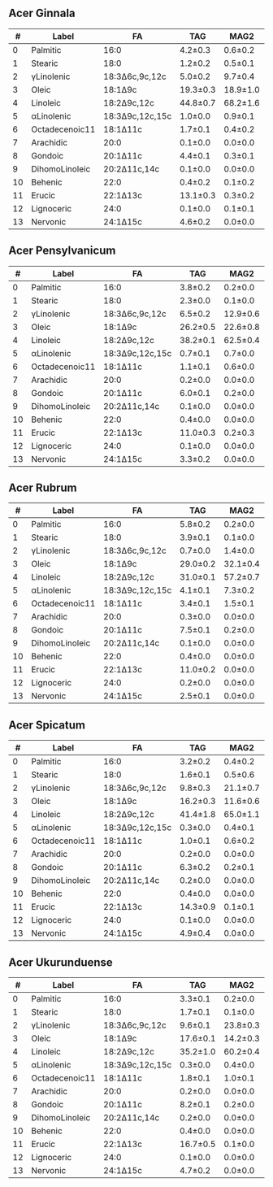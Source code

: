 ## Acer Ginnala

| #   | Label          | FA              | TAG      | MAG2     |          | DAG13    | EF      | SF      |
| --- | -------------- | --------------- | -------- | -------- | -------- | -------- | ------- | ------- |
| 0   | Palmitic       | 16:0            | 4.2±0.3  | 0.6±0.2  | 3.3±0.2  | 5.9±0.5  | 0.1±0.1 | 0.1±0.1 |
| 1   | Stearic        | 18:0            | 1.2±0.2  | 0.5±0.1  | 1.0±0.1  | 1.6±0.3  | 0.4±0.1 | 0.4±0.1 |
| 2   | γLinolenic     | 18:3Δ6c,9c,12c  | 5.0±0.2  | 9.7±0.4  | 6.2±0.2  | 2.7±0.4  | 1.9±0.1 | 1.8±0.1 |
| 3   | Oleic          | 18:1Δ9c         | 19.3±0.3 | 18.9±1.0 | 19.2±0.4 | 19.6±0.5 | 1.0±0.0 | 0.9±0.1 |
| 4   | Linoleic       | 18:2Δ9c,12c     | 44.8±0.7 | 68.2±1.6 | 50.7±0.8 | 33.1±1.1 | 1.5±0.0 | 1.4±0.0 |
| 5   | αLinolenic     | 18:3Δ9c,12c,15c | 1.0±0.0  | 0.9±0.1  | 1.0±0.0  | 1.0±0.1  | 1.0±0.1 | 0.9±0.1 |
| 6   | Octadecenoic11 | 18:1Δ11c        | 1.7±0.1  | 0.4±0.2  | 1.4±0.1  | 2.4±0.1  | 0.3±0.1 | 0.2±0.1 |
| 7   | Arachidic      | 20:0            | 0.1±0.0  | 0.0±0.0  | 0.1±0.0  | 0.2±0.1  | 0.0±0.0 | 0.0±0.0 |
| 8   | Gondoic        | 20:1Δ11c        | 4.4±0.1  | 0.3±0.1  | 3.3±0.1  | 6.4±0.2  | 0.1±0.0 | 0.1±0.0 |
| 9   | DihomoLinoleic | 20:2Δ11c,14c    | 0.1±0.0  | 0.0±0.0  | 0.1±0.0  | 0.1±0.0  | 0.0±0.0 | 0.0±0.0 |
| 10  | Behenic        | 22:0            | 0.4±0.2  | 0.1±0.2  | 0.3±0.2  | 0.5±0.2  | 0.2±0.3 | 0.2±0.3 |
| 11  | Erucic         | 22:1Δ13c        | 13.1±0.3 | 0.3±0.2  | 9.9±0.2  | 19.5±0.6 | 0.0±0.0 | 0.0±0.0 |
| 12  | Lignoceric     | 24:0            | 0.1±0.0  | 0.1±0.1  | 0.1±0.0  | 0.2±0.1  | 0.6±0.8 | 0.6±0.8 |
| 13  | Nervonic       | 24:1Δ15c        | 4.6±0.2  | 0.0±0.0  | 3.4±0.2  | 6.9±0.4  | 0.0±0.0 | 0.0±0.0 |

## Acer Pensylvanicum

| #   | Label          | FA              | TAG      | MAG2     |          | DAG13    | EF      | SF      |
| --- | -------------- | --------------- | -------- | -------- | -------- | -------- | ------- | ------- |
| 0   | Palmitic       | 16:0            | 3.8±0.2  | 0.2±0.0  | 2.9±0.2  | 5.6±0.3  | 0.1±0.0 | 0.1±0.0 |
| 1   | Stearic        | 18:0            | 2.3±0.0  | 0.1±0.0  | 1.7±0.0  | 3.3±0.1  | 0.1±0.0 | 0.1±0.0 |
| 2   | γLinolenic     | 18:3Δ6c,9c,12c  | 6.5±0.2  | 12.9±0.6 | 8.1±0.3  | 3.3±0.3  | 2.0±0.1 | 1.9±0.1 |
| 3   | Oleic          | 18:1Δ9c         | 26.2±0.5 | 22.6±0.8 | 25.3±0.3 | 28.0±0.9 | 0.9±0.0 | 0.8±0.0 |
| 4   | Linoleic       | 18:2Δ9c,12c     | 38.2±0.1 | 62.5±0.4 | 44.3±0.0 | 26.1±0.4 | 1.6±0.0 | 1.5±0.0 |
| 5   | αLinolenic     | 18:3Δ9c,12c,15c | 0.7±0.1  | 0.7±0.0  | 0.7±0.1  | 0.7±0.1  | 1.0±0.0 | 0.9±0.0 |
| 6   | Octadecenoic11 | 18:1Δ11c        | 1.1±0.1  | 0.6±0.0  | 1.0±0.0  | 1.4±0.1  | 0.5±0.1 | 0.5±0.1 |
| 7   | Arachidic      | 20:0            | 0.2±0.0  | 0.0±0.0  | 0.2±0.0  | 0.4±0.0  | 0.0±0.0 | 0.0±0.0 |
| 8   | Gondoic        | 20:1Δ11c        | 6.0±0.1  | 0.2±0.0  | 4.6±0.0  | 9.0±0.1  | 0.0±0.0 | 0.0±0.0 |
| 9   | DihomoLinoleic | 20:2Δ11c,14c    | 0.1±0.0  | 0.0±0.0  | 0.1±0.0  | 0.1±0.0  | 0.0±0.0 | 0.0±0.0 |
| 10  | Behenic        | 22:0            | 0.4±0.0  | 0.0±0.0  | 0.3±0.0  | 0.6±0.1  | 0.0±0.0 | 0.0±0.0 |
| 11  | Erucic         | 22:1Δ13c        | 11.0±0.3 | 0.2±0.3  | 8.3±0.2  | 16.4±0.4 | 0.0±0.0 | 0.0±0.0 |
| 12  | Lignoceric     | 24:0            | 0.1±0.0  | 0.0±0.0  | 0.1±0.0  | 0.2±0.0  | 0.0±0.0 | 0.0±0.0 |
| 13  | Nervonic       | 24:1Δ15c        | 3.3±0.2  | 0.0±0.0  | 2.4±0.1  | 4.9±0.3  | 0.0±0.0 | 0.0±0.0 |

## Acer Rubrum

| #   | Label          | FA              | TAG      | MAG2     |          | DAG13    | EF      | SF      |
| --- | -------------- | --------------- | -------- | -------- | -------- | -------- | ------- | ------- |
| 0   | Palmitic       | 16:0            | 5.8±0.2  | 0.2±0.0  | 4.4±0.2  | 8.6±0.3  | 0.0±0.0 | 0.0±0.0 |
| 1   | Stearic        | 18:0            | 3.9±0.1  | 0.1±0.0  | 3.0±0.1  | 5.8±0.2  | 0.0±0.0 | 0.0±0.0 |
| 2   | γLinolenic     | 18:3Δ6c,9c,12c  | 0.7±0.0  | 1.4±0.0  | 0.9±0.0  | 0.4±0.1  | 1.9±0.1 | 1.7±0.1 |
| 3   | Oleic          | 18:1Δ9c         | 29.0±0.2 | 32.1±0.4 | 29.8±0.1 | 27.5±0.5 | 1.1±0.0 | 1.0±0.0 |
| 4   | Linoleic       | 18:2Δ9c,12c     | 31.0±0.1 | 57.2±0.7 | 37.5±0.3 | 17.9±0.2 | 1.8±0.0 | 1.7±0.0 |
| 5   | αLinolenic     | 18:3Δ9c,12c,15c | 4.1±0.1  | 7.3±0.2  | 4.9±0.1  | 2.5±0.2  | 1.8±0.1 | 1.6±0.1 |
| 6   | Octadecenoic11 | 18:1Δ11c        | 3.4±0.1  | 1.5±0.1  | 2.9±0.0  | 4.3±0.1  | 0.4±0.0 | 0.4±0.0 |
| 7   | Arachidic      | 20:0            | 0.3±0.0  | 0.0±0.0  | 0.2±0.0  | 0.5±0.0  | 0.0±0.0 | 0.0±0.0 |
| 8   | Gondoic        | 20:1Δ11c        | 7.5±0.1  | 0.2±0.0  | 5.7±0.1  | 11.2±0.1 | 0.0±0.0 | 0.0±0.0 |
| 9   | DihomoLinoleic | 20:2Δ11c,14c    | 0.1±0.0  | 0.0±0.0  | 0.1±0.0  | 0.1±0.0  | 0.0±0.0 | 0.0±0.0 |
| 10  | Behenic        | 22:0            | 0.4±0.0  | 0.0±0.0  | 0.3±0.0  | 0.7±0.0  | 0.0±0.0 | 0.0±0.0 |
| 11  | Erucic         | 22:1Δ13c        | 11.0±0.2 | 0.0±0.0  | 8.3±0.1  | 16.5±0.3 | 0.0±0.0 | 0.0±0.0 |
| 12  | Lignoceric     | 24:0            | 0.2±0.0  | 0.0±0.0  | 0.1±0.0  | 0.2±0.0  | 0.0±0.0 | 0.0±0.0 |
| 13  | Nervonic       | 24:1Δ15c        | 2.5±0.1  | 0.0±0.0  | 1.9±0.0  | 3.8±0.1  | 0.0±0.0 | 0.0±0.0 |

## Acer Spicatum

| #   | Label          | FA              | TAG      | MAG2     |          | DAG13    | EF      | SF      |
| --- | -------------- | --------------- | -------- | -------- | -------- | -------- | ------- | ------- |
| 0   | Palmitic       | 16:0            | 3.2±0.2  | 0.4±0.2  | 2.5±0.2  | 4.6±0.2  | 0.1±0.1 | 0.1±0.1 |
| 1   | Stearic        | 18:0            | 1.6±0.1  | 0.5±0.6  | 1.3±0.2  | 2.1±0.2  | 0.3±0.4 | 0.3±0.4 |
| 2   | γLinolenic     | 18:3Δ6c,9c,12c  | 9.8±0.3  | 21.1±0.7 | 12.7±0.2 | 4.2±0.8  | 2.1±0.1 | 2.0±0.1 |
| 3   | Oleic          | 18:1Δ9c         | 16.2±0.3 | 11.6±0.6 | 15.1±0.4 | 18.6±0.2 | 0.7±0.0 | 0.7±0.0 |
| 4   | Linoleic       | 18:2Δ9c,12c     | 41.4±1.8 | 65.0±1.1 | 47.3±1.6 | 29.6±2.2 | 1.6±0.0 | 1.5±0.0 |
| 5   | αLinolenic     | 18:3Δ9c,12c,15c | 0.3±0.0  | 0.4±0.1  | 0.3±0.0  | 0.3±0.0  | 1.2±0.1 | 1.1±0.1 |
| 6   | Octadecenoic11 | 18:1Δ11c        | 1.0±0.1  | 0.6±0.2  | 0.9±0.1  | 1.2±0.0  | 0.6±0.1 | 0.6±0.1 |
| 7   | Arachidic      | 20:0            | 0.2±0.0  | 0.0±0.0  | 0.1±0.0  | 0.2±0.1  | 0.0±0.0 | 0.0±0.0 |
| 8   | Gondoic        | 20:1Δ11c        | 6.3±0.2  | 0.2±0.1  | 4.8±0.2  | 9.3±0.3  | 0.0±0.0 | 0.0±0.0 |
| 9   | DihomoLinoleic | 20:2Δ11c,14c    | 0.2±0.0  | 0.0±0.0  | 0.1±0.0  | 0.3±0.0  | 0.0±0.0 | 0.0±0.0 |
| 10  | Behenic        | 22:0            | 0.4±0.0  | 0.0±0.0  | 0.3±0.0  | 0.6±0.1  | 0.0±0.0 | 0.0±0.0 |
| 11  | Erucic         | 22:1Δ13c        | 14.3±0.9 | 0.1±0.1  | 10.7±0.7 | 21.3±1.3 | 0.0±0.0 | 0.0±0.0 |
| 12  | Lignoceric     | 24:0            | 0.1±0.0  | 0.0±0.0  | 0.1±0.0  | 0.2±0.0  | 0.0±0.0 | 0.0±0.0 |
| 13  | Nervonic       | 24:1Δ15c        | 4.9±0.4  | 0.0±0.0  | 3.7±0.3  | 7.4±0.6  | 0.0±0.0 | 0.0±0.0 |

## Acer Ukurunduense

| #   | Label          | FA              | TAG      | MAG2     |          | DAG13    | EF      | SF      |
| --- | -------------- | --------------- | -------- | -------- | -------- | -------- | ------- | ------- |
| 0   | Palmitic       | 16:0            | 3.3±0.1  | 0.2±0.0  | 2.5±0.1  | 4.9±0.2  | 0.0±0.0 | 0.0±0.0 |
| 1   | Stearic        | 18:0            | 1.7±0.1  | 0.1±0.0  | 1.3±0.1  | 2.5±0.1  | 0.1±0.0 | 0.1±0.0 |
| 2   | γLinolenic     | 18:3Δ6c,9c,12c  | 9.6±0.1  | 23.8±0.3 | 13.1±0.0 | 2.5±0.3  | 2.5±0.1 | 2.3±0.0 |
| 3   | Oleic          | 18:1Δ9c         | 17.6±0.1 | 14.2±0.3 | 16.8±0.0 | 19.4±0.3 | 0.8±0.0 | 0.8±0.0 |
| 4   | Linoleic       | 18:2Δ9c,12c     | 35.2±1.0 | 60.2±0.4 | 41.4±0.8 | 22.7±1.5 | 1.7±0.1 | 1.6±0.0 |
| 5   | αLinolenic     | 18:3Δ9c,12c,15c | 0.3±0.0  | 0.4±0.0  | 0.3±0.0  | 0.2±0.0  | 1.4±0.1 | 1.3±0.1 |
| 6   | Octadecenoic11 | 18:1Δ11c        | 1.8±0.1  | 1.0±0.1  | 1.6±0.0  | 2.2±0.1  | 0.5±0.1 | 0.5±0.0 |
| 7   | Arachidic      | 20:0            | 0.2±0.0  | 0.0±0.0  | 0.2±0.0  | 0.4±0.1  | 0.0±0.0 | 0.0±0.0 |
| 8   | Gondoic        | 20:1Δ11c        | 8.2±0.1  | 0.2±0.0  | 6.2±0.1  | 12.1±0.1 | 0.0±0.0 | 0.0±0.0 |
| 9   | DihomoLinoleic | 20:2Δ11c,14c    | 0.2±0.0  | 0.0±0.0  | 0.2±0.0  | 0.3±0.0  | 0.0±0.0 | 0.0±0.0 |
| 10  | Behenic        | 22:0            | 0.4±0.0  | 0.0±0.0  | 0.3±0.0  | 0.6±0.0  | 0.0±0.0 | 0.0±0.0 |
| 11  | Erucic         | 22:1Δ13c        | 16.7±0.5 | 0.1±0.0  | 12.5±0.4 | 24.9±0.7 | 0.0±0.0 | 0.0±0.0 |
| 12  | Lignoceric     | 24:0            | 0.1±0.0  | 0.0±0.0  | 0.1±0.0  | 0.2±0.0  | 0.0±0.0 | 0.0±0.0 |
| 13  | Nervonic       | 24:1Δ15c        | 4.7±0.2  | 0.0±0.0  | 3.5±0.2  | 7.0±0.3  | 0.0±0.0 | 0.0±0.0 |
